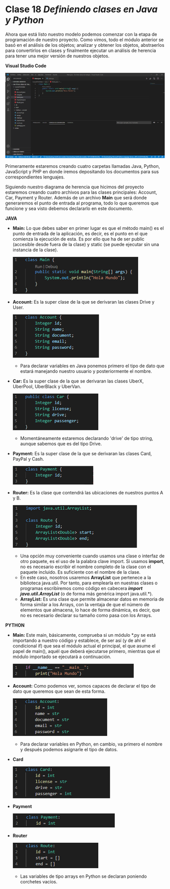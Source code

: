 # Clase 18 _Definiendo clases en Java y Python_

Ahora que está listo nuestro modelo podemos comenzar con la etapa de
programación de nuestro proyecto. Como vimos, todo el módulo anterior se basó en
el análisis de los objetos; analizar y obtener los objetos, abstraerlos para
convertirlos en clases y finalmente ejecutar un análisis de herencia para tener
una mejor versión de nuestros objetos.

**Visual Studio Code**

![src/POO_54.png](../src/POO_54.png)

Primeramente estaremos creando cuatro carpetas llamadas Java, Python, JavaScript
y PHP en donde iremos depositando los documentos para sus correspondientes
lenguajes.

Siguiendo nuestro diagrama de herencia que hicimos del proyecto estaremos
creando cuatro archivos para las clases principales: Account, Car, Payment y
Router. Además de un archivo **Main** que será donde generaremos el punto de
entrada al programa, todo lo que queremos que funcione y sea visto debemos
declararlo en este documento.

**JAVA**

- **Main:** Lo que debes saber en primer lugar es que el método main() es el
  punto de entrada de la aplicación, es decir, es el punto en el que comienza la
  ejecución de esta. Es por ello que ha de ser public (accesible desde fuera de
  la clase) y static (se puede ejecutar sin una instancia de la clase).

  ![src/POO_55.png](../src/POO_55.png)

- **Account:** Es la super clase de la que se derivaran las clases Drive y User.

  ![src/POO_56.png](../src/POO_56.png)

  - Para declarar variables en Java ponemos primero el tipo de dato que estará
    manejando nuestro usuario y posteriormente el nombre.

- **Car:** Es la super clase de la que se derivaran las clases UberX, UberPool,
  UberBlack y UberVan.

  ![src/POO_57.png](../src/POO_57.png)

  - Momentáneamente estaremos declarando 'drive' de tipo string, aunque sabemos
    que es del tipo Drive.

- **Payment:** Es la super clase de la que se derivaran las clases Card, PayPal
  y Cash.

  ![src/POO_58.png](../src/POO_58.png)

- **Router:** Es la clase que contendrá las ubicaciones de nuestros puntos A y
  B.

  ![src/POO_59.png](../src/POO_59.png)

  - Una opción muy conveniente cuando usamos una clase o interfaz de otro
    paquete, es el uso de la palabra clave import. Si usamos **import**, no es
    necesario escribir el nombre completo de la clase con el paquete incluido.
    Es suficiente con el nombre de la clase.
  - En este caso, nosotros usaremos **ArrayList** que pertenece a la biblioteca
    java.util. Por tanto, para emplearla en nuestras clases o programas
    escribiremos como código en cabecera _**import java.util.ArrayList**_ (o de
    forma más genérica import java.util.*).
  - **ArrayList:** Es una clase que permite almacenar datos en memoria de forma
    similar a los Arrays, con la ventaja de que el número de elementos que
    almacena, lo hace de forma dinámica, es decir, que no es necesario declarar
    su tamaño como pasa con los Arrays.

**PYTHON**

- **Main:** Este main, básicamente, comprueba si un módulo *.py se está
  importando a nuestro código y establece, de ser así (y de ahí el condicional
  if) que sea el módulo actual el principal, el que asume el papel de main(),
  aquél que deberá ejecutarse primero, mientras que el módulo importado se
  ejecutará a continuación.

  ![src/POO_60.png](../src/POO_60.png)

- **Account:** Como podemos ver, somos capaces de declarar el tipo de dato que
  queremos que sean de esta forma.

  ![src/POO_61.png](../src/POO_61.png)

  - Para declarar variables en Python, en cambio, va primero el nombre y después
    podemos asignarle el tipo de datos.

- **Card**

  ![src/POO_62.png](../src/POO_62.png)

- **Payment**

  ![src/POO_63.png](../src/POO_63.png)

- **Router**

  ![src/POO_64.png](../src/POO_64.png)

  - Las variables de tipo arrays en Python se declaran poniendo corchetes
    vacíos.
